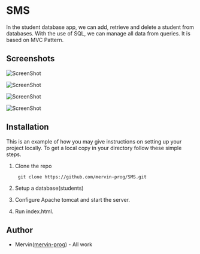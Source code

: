 # SMS
In the student database app, we can add, retrieve and delete a
student from databases. With the use of SQL, we can manage all
data from queries. It is based on MVC Pattern.

## Screenshots

![ScreenShot](https://raw.github.com/mervin-prog/SMS/main/Screenshots/login.png)


![ScreenShot](https://raw.github.com/mervin-prog/SMS/main/Screenshots/admin.png)


![ScreenShot](https://raw.github.com/mervin-prog/SMS/main/Screenshots/student.png)


![ScreenShot](https://raw.github.com/mervin-prog/SMS/main/Screenshots/AddStudent.png)


## Installation

 This is an example of how you may give instructions on setting up your project locally. To get a local copy in your directory follow these simple steps.

 1. Clone the repo 
 
    ``` git clone https://github.com/mervin-prog/SMS.git```

2.  Setup a database(students)

3. Configure Apache tomcat and start the server.

4. Run index.html.

## Author

 * Mervin([mervin-prog](https://github.com/mervin-prog)) - All work
